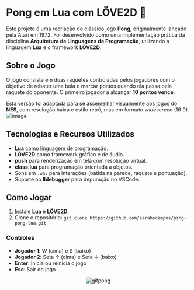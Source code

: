 # Pong em Lua com LÖVE2D 🏓

Este projeto é uma recriação do clássico jogo **Pong**, originalmente lançado pela Atari em 1972. Foi desenvolvido como uma implementação prática da disciplina **Arquitetura de Linguagens de Programação**, utilizando a linguagem **Lua** e o framework **LÖVE2D**.

## Sobre o Jogo

O jogo consiste em duas raquetes controladas pelos jogadores com o objetivo de rebater uma bola e marcar pontos quando ela passa pela raquete do oponente. O primeiro jogador a alcançar **10 pontos vence**.

Esta versão foi adaptada para se assemelhar visualmente aos jogos do **NES**, com resolução baixa e estilo retrô, mas em formato *widescreen* (16:9).
![image](https://github.com/user-attachments/assets/08cd1e8b-ea83-4601-9b1d-6a434de27e54)

## Tecnologias e Recursos Utilizados

- **Lua** como linguagem de programação.
- **LÖVE2D** como framework gráfico e de áudio.
- **push** para renderização em tela com resolução virtual.
- **class.lua** para programação orientada a objetos.
- Sons em `.wav` para interações (batida na parede, raquete e pontuação).
- Suporte ao **lldebugger** para depuração no VSCode.

## Como Jogar

1. Instale **Lua** e **LÖVE2D**.
2. Clone o repositório: ```git clone https://github.com/sarahscampos/ping-pong-lua.git```
### Controles
- **Jogador 1**: W (cima) e S (baixo)
- **Jogador 2**: Seta ↑ (cima) e Seta ↓ (baixo)
- **Enter**: Inicia ou reinicia o jogo
- **Esc**: Sair do jogo
  
<div align="center">
  <img src="https://github.com/user-attachments/assets/a58090f4-6ab9-421a-8310-4c41c7180fa0" alt="gifpong" />
</div>


